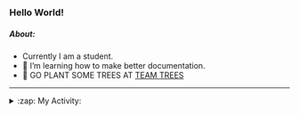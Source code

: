 ### Hello World!

##### About:
- Currently I am a student.
- 🌱 I’m learning how to make better documentation.
- 🌱 GO PLANT SOME TREES AT [TEAM TREES](https://teamtrees.org/)

---
<details>
  <summary>:zap: My Activity:</summary>
  
<!--START_SECTION:waka-->
![Code Time](http://img.shields.io/badge/Code%20Time-1%2C152%20hrs%2043%20mins-blue)

**I'm a Night 🦉** 

```text
🌞 Morning                1424 commits        ██░░░░░░░░░░░░░░░░░░░░░░░   09.18 % 
🌆 Daytime                5503 commits        █████████░░░░░░░░░░░░░░░░   35.48 % 
🌃 Evening                4461 commits        ███████░░░░░░░░░░░░░░░░░░   28.76 % 
🌙 Night                  4121 commits        ███████░░░░░░░░░░░░░░░░░░   26.57 % 
```
📅 **I'm Most Productive on Wednesday** 

```text
Monday                   2331 commits        ████░░░░░░░░░░░░░░░░░░░░░   15.03 % 
Tuesday                  2022 commits        ███░░░░░░░░░░░░░░░░░░░░░░   13.04 % 
Wednesday                3585 commits        ██████░░░░░░░░░░░░░░░░░░░   23.12 % 
Thursday                 1915 commits        ███░░░░░░░░░░░░░░░░░░░░░░   12.35 % 
Friday                   1525 commits        ██░░░░░░░░░░░░░░░░░░░░░░░   09.83 % 
Saturday                 1388 commits        ██░░░░░░░░░░░░░░░░░░░░░░░   08.95 % 
Sunday                   2743 commits        ████░░░░░░░░░░░░░░░░░░░░░   17.69 % 
```


📊 **This Week I Spent My Time On** 

```text
🔥 Editors: 
VS Code                  5 hrs 49 mins       █████████████████████████   100.00 % 

🐱‍💻 Projects: 
giveth-dapps-v2          3 hrs 20 mins       ██████████████░░░░░░░░░░░   57.23 % 
praise                   2 hrs 29 mins       ███████████░░░░░░░░░░░░░░   42.77 % 
```


 Last Updated on 17/07/2023 09:12:10 UTC
<!--END_SECTION:waka-->
</details>
